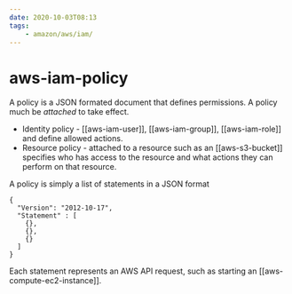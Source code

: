 ```yaml
---
date: 2020-10-03T08:13
tags:
    - amazon/aws/iam/
---
```


# aws-iam-policy

A policy is a JSON formated document that defines permissions. A policy much be *attached* to take effect.

* Identity policy -  [[aws-iam-user]], [[aws-iam-group]], [[aws-iam-role]] and define allowed actions.
* Resource policy - attached to a resource such as an [[aws-s3-bucket]] specifies who has access to the resource and what actions they can perform on that resource.

A policy is simply a list of statements in a JSON format
```
{
  "Version": "2012-10-17",
  "Statement" : [
    {},
    {},
    {}
  ]
}
```

Each statement represents an AWS API request, such as starting an [[aws-compute-ec2-instance]].

